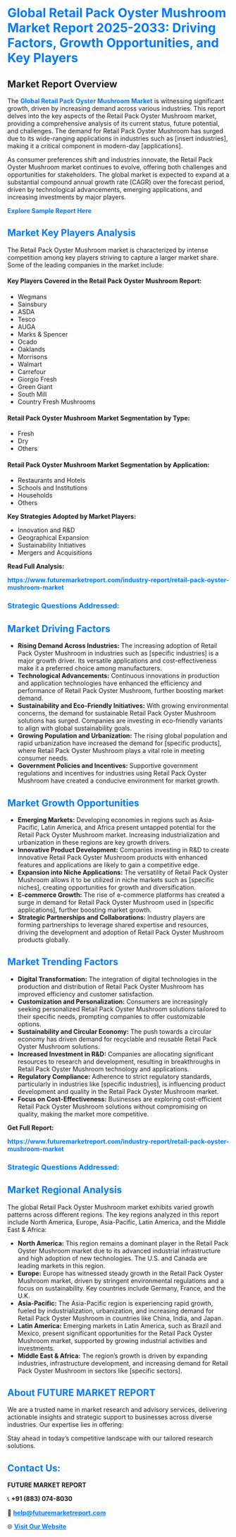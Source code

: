 <h1 style="color: #007BFF;">Global Retail Pack Oyster Mushroom Market Report 2025-2033: Driving Factors, Growth Opportunities, and Key Players</h1>

<section id="overview">
<h2>Market Report Overview</h2>
<p>The <a href="https://www.futuremarketreport.com/industry-report/retail-pack-oyster-mushroom-market" style="color: #007BFF; text-decoration: none;"><strong>Global Retail Pack Oyster Mushroom Market</strong></a> is witnessing significant growth, driven by increasing demand across various industries. This report delves into the key aspects of the Retail Pack Oyster Mushroom market, providing a comprehensive analysis of its current status, future potential, and challenges. The demand for Retail Pack Oyster Mushroom has surged due to its wide-ranging applications in industries such as [insert industries], making it a critical component in modern-day [applications].</p>
<p>As consumer preferences shift and industries innovate, the Retail Pack Oyster Mushroom market continues to evolve, offering both challenges and opportunities for stakeholders. The global market is expected to expand at a substantial compound annual growth rate (CAGR) over the forecast period, driven by technological advancements, emerging applications, and increasing investments by major players.</p>
</section>

<section id="overview">
<p><a href="https://www.futuremarketreport.com/request-sample/reportId=102267" style="color: #007BFF; text-decoration: none;"><strong>Explore Sample Report Here</strong></a></p>
</section>

<section id="key-players">
<h2 style="color: #007BFF;">Market Key Players Analysis</h2>
<p>The Retail Pack Oyster Mushroom market is characterized by intense competition among key players striving to capture a larger market share. Some of the leading companies in the market include:</p>
<h4>Key Players Covered in the Retail Pack Oyster Mushroom Report:</h4>
<ul><li>Wegmans</li><li>Sainsbury</li><li>ASDA</li><li>Tesco</li><li>AUGA</li><li>Marks &amp; Spencer</li><li>Ocado</li><li>Oaklands</li><li>Morrisons</li><li>Walmart</li><li>Carrefour</li><li>Giorgio Fresh</li><li>Green Giant</li><li>South Mill</li><li>Country Fresh Mushrooms</li></ul>
<h4>Retail Pack Oyster Mushroom Market Segmentation by Type:</h4>
<ul><li>Fresh</li><li>Dry</li><li>Others</li></ul>

<h4>Retail Pack Oyster Mushroom Market Segmentation by Application:</h4>
<ul><li>Restaurants and Hotels</li><li>Schools and Institutions</li><li>Households</li><li>Others</li></ul>
<p><strong>Key Strategies Adopted by Market Players:</strong></p>
<ul>
<li>Innovation and R&D</li>
<li>Geographical Expansion</li>
<li>Sustainability Initiatives</li>
<li>Mergers and Acquisitions</li>
</ul>
</section>

<section>
<p><strong>Read Full Analysis: </strong></p><a href="https://www.futuremarketreport.com/industry-report/retail-pack-oyster-mushroom-market" style="color: #007BFF; text-decoration: none;"><strong>https://www.futuremarketreport.com/industry-report/retail-pack-oyster-mushroom-market</strong></a>
<h3 style="color: #007BFF;">Strategic Questions Addressed:</h3>
</section>

<section id="driving-factors">
<h2 style="color: #007BFF;">Market Driving Factors</h2>
<ul>
<li><strong>Rising Demand Across Industries:</strong> The increasing adoption of Retail Pack Oyster Mushroom in industries such as [specific industries] is a major growth driver. Its versatile applications and cost-effectiveness make it a preferred choice among manufacturers.</li>
<li><strong>Technological Advancements:</strong> Continuous innovations in production and application technologies have enhanced the efficiency and performance of Retail Pack Oyster Mushroom, further boosting market demand.</li>
<li><strong>Sustainability and Eco-Friendly Initiatives:</strong> With growing environmental concerns, the demand for sustainable Retail Pack Oyster Mushroom solutions has surged. Companies are investing in eco-friendly variants to align with global sustainability goals.</li>
<li><strong>Growing Population and Urbanization:</strong> The rising global population and rapid urbanization have increased the demand for [specific products], where Retail Pack Oyster Mushroom plays a vital role in meeting consumer needs.</li>
<li><strong>Government Policies and Incentives:</strong> Supportive government regulations and incentives for industries using Retail Pack Oyster Mushroom have created a conducive environment for market growth.</li>
</ul>
</section>

<section id="growth-opportunities">
<h2 style="color: #007BFF;">Market Growth Opportunities</h2>
<ul>
<li><strong>Emerging Markets:</strong> Developing economies in regions such as Asia-Pacific, Latin America, and Africa present untapped potential for the Retail Pack Oyster Mushroom market. Increasing industrialization and urbanization in these regions are key growth drivers.</li>
<li><strong>Innovative Product Development:</strong> Companies investing in R&D to create innovative Retail Pack Oyster Mushroom products with enhanced features and applications are likely to gain a competitive edge.</li>
<li><strong>Expansion into Niche Applications:</strong> The versatility of Retail Pack Oyster Mushroom allows it to be utilized in niche markets such as [specific niches], creating opportunities for growth and diversification.</li>
<li><strong>E-commerce Growth:</strong> The rise of e-commerce platforms has created a surge in demand for Retail Pack Oyster Mushroom used in [specific applications], further boosting market growth.</li>
<li><strong>Strategic Partnerships and Collaborations:</strong> Industry players are forming partnerships to leverage shared expertise and resources, driving the development and adoption of Retail Pack Oyster Mushroom products globally.</li>
</ul>
</section>

<section id="trending-factors">
<h2 style="color: #007BFF;">Market Trending Factors</h2>
<ul>
<li><strong>Digital Transformation:</strong> The integration of digital technologies in the production and distribution of Retail Pack Oyster Mushroom has improved efficiency and customer satisfaction.</li>
<li><strong>Customization and Personalization:</strong> Consumers are increasingly seeking personalized Retail Pack Oyster Mushroom solutions tailored to their specific needs, prompting companies to offer customizable options.</li>
<li><strong>Sustainability and Circular Economy:</strong> The push towards a circular economy has driven demand for recyclable and reusable Retail Pack Oyster Mushroom solutions.</li>
<li><strong>Increased Investment in R&D:</strong> Companies are allocating significant resources to research and development, resulting in breakthroughs in Retail Pack Oyster Mushroom technology and applications.</li>
<li><strong>Regulatory Compliance:</strong> Adherence to strict regulatory standards, particularly in industries like [specific industries], is influencing product development and quality in the Retail Pack Oyster Mushroom market.</li>
<li><strong>Focus on Cost-Effectiveness:</strong> Businesses are exploring cost-efficient Retail Pack Oyster Mushroom solutions without compromising on quality, making the market more competitive.</li>
</ul>
</section>

<section>
<p><strong>Get Full Report: </strong></p><a href="https://www.futuremarketreport.com/industry-report/retail-pack-oyster-mushroom-market" style="color: #007BFF; text-decoration: none;"><strong>https://www.futuremarketreport.com/industry-report/retail-pack-oyster-mushroom-market</strong></a>
<h3 style="color: #007BFF;">Strategic Questions Addressed:</h3>
</section>


<section id="regional-analysis">
<h2 style="color: #007BFF;">Market Regional Analysis</h2>
<p>The global Retail Pack Oyster Mushroom market exhibits varied growth patterns across different regions. The key regions analyzed in this report include North America, Europe, Asia-Pacific, Latin America, and the Middle East & Africa:</p>
<ul>
<li><strong>North America:</strong> This region remains a dominant player in the Retail Pack Oyster Mushroom market due to its advanced industrial infrastructure and high adoption of new technologies. The U.S. and Canada are leading markets in this region.</li>
<li><strong>Europe:</strong> Europe has witnessed steady growth in the Retail Pack Oyster Mushroom market, driven by stringent environmental regulations and a focus on sustainability. Key countries include Germany, France, and the U.K.</li>
<li><strong>Asia-Pacific:</strong> The Asia-Pacific region is experiencing rapid growth, fueled by industrialization, urbanization, and increasing demand for Retail Pack Oyster Mushroom in countries like China, India, and Japan.</li>
<li><strong>Latin America:</strong> Emerging markets in Latin America, such as Brazil and Mexico, present significant opportunities for the Retail Pack Oyster Mushroom market, supported by growing industrial activities and investments.</li>
<li><strong>Middle East & Africa:</strong> The region’s growth is driven by expanding industries, infrastructure development, and increasing demand for Retail Pack Oyster Mushroom in sectors like [specific sectors].</li>
</ul>
</section>

<footer>
<h2 style="color: #007BFF;">About FUTURE MARKET REPORT</h2>
<p>We are a trusted name in market research and advisory services, delivering actionable insights and strategic support to businesses across diverse industries. Our expertise lies in offering:</p>

<p>Stay ahead in today’s competitive landscape with our tailored research solutions.</p>

<h2 style="color: #007BFF;">Contact Us:</h2>
<p><strong>FUTURE MARKET REPORT</strong></p>
<p>📞 <strong>+91 (883) 074-8030</strong></p>
<p>📧 <strong><a href="mailto:help@futuremarketreport.com" style="color: #007BFF;">help@futuremarketreport.com</a></strong></p>
<p>🌐 <strong><a href="https://www.futuremarketreport.com/" style="color: #007BFF;">Visit Our Website</a></strong></p>
</footer>